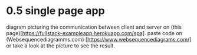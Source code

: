 # 0.5 single page app

diagram picturing the communication between client and server on (this page)[https://fullstack-exampleapp.herokuapp.com/spa].
paste code on (Websequencediagramms.com) [https://www.websequencediagrams.com/] or take a look at the picture to see the result.